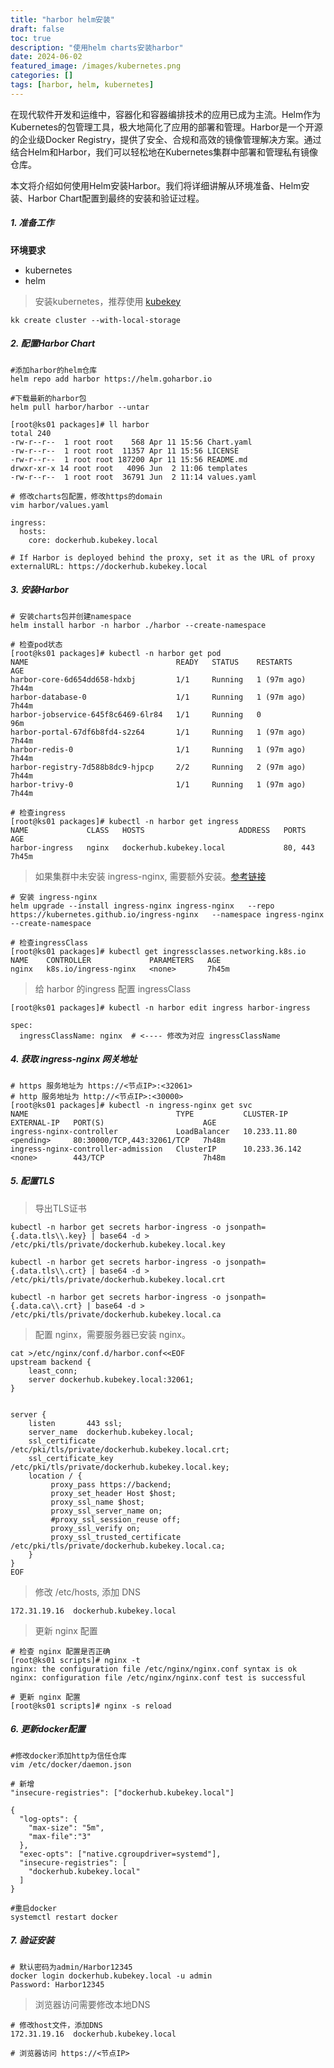 ```yaml
---
title: "harbor helm安装"
draft: false
toc: true
description: "使用helm charts安装harbor"
date: 2024-06-02
featured_image: /images/kubernetes.png
categories: []
tags: [harbor, helm, kubernetes]
---
```

在现代软件开发和运维中，容器化和容器编排技术的应用已成为主流。Helm作为Kubernetes的包管理工具，极大地简化了应用的部署和管理。Harbor是一个开源的企业级Docker Registry，提供了安全、合规和高效的镜像管理解决方案。通过结合Helm和Harbor，我们可以轻松地在Kubernetes集群中部署和管理私有镜像仓库。

本文将介绍如何使用Helm安装Harbor。我们将详细讲解从环境准备、Helm安装、Harbor Chart配置到最终的安装和验证过程。<!--more-->
##### 1. 准备工作
**环境要求**
- kubernetes
- helm
> 安装kubernetes，推荐使用 [kubekey](https://github.com/kubesphere/kubekey)
```shell
kk create cluster --with-local-storage
```
##### 2. 配置Harbor Chart
```shell
#添加harbor的helm仓库
helm repo add harbor https://helm.goharbor.io

#下载最新的harbor包
helm pull harbor/harbor --untar
```
```text
[root@ks01 packages]# ll harbor
total 240
-rw-r--r--  1 root root    568 Apr 11 15:56 Chart.yaml
-rw-r--r--  1 root root  11357 Apr 11 15:56 LICENSE
-rw-r--r--  1 root root 187200 Apr 11 15:56 README.md
drwxr-xr-x 14 root root   4096 Jun  2 11:06 templates
-rw-r--r--  1 root root  36791 Jun  2 11:14 values.yaml
```
```shell
# 修改charts包配置，修改https的domain
vim harbor/values.yaml
```
```text
ingress:
  hosts:
    core: dockerhub.kubekey.local
```
```text
# If Harbor is deployed behind the proxy, set it as the URL of proxy
externalURL: https://dockerhub.kubekey.local
```
##### 3. 安装Harbor
```shell
# 安装charts包并创建namespace
helm install harbor -n harbor ./harbor --create-namespace

# 检查pod状态
[root@ks01 packages]# kubectl -n harbor get pod
NAME                                 READY   STATUS    RESTARTS      AGE
harbor-core-6d654dd658-hdxbj         1/1     Running   1 (97m ago)   7h44m
harbor-database-0                    1/1     Running   1 (97m ago)   7h44m
harbor-jobservice-645f8c6469-6lr84   1/1     Running   0             96m
harbor-portal-67df6b8fd4-s2z64       1/1     Running   1 (97m ago)   7h44m
harbor-redis-0                       1/1     Running   1 (97m ago)   7h44m
harbor-registry-7d588b8dc9-hjpcp     2/2     Running   2 (97m ago)   7h44m
harbor-trivy-0                       1/1     Running   1 (97m ago)   7h44m

# 检查ingress
[root@ks01 packages]# kubectl -n harbor get ingress
NAME             CLASS   HOSTS                     ADDRESS   PORTS     AGE
harbor-ingress   nginx   dockerhub.kubekey.local             80, 443   7h45m
```
> 如果集群中未安装 ingress-nginx, 需要额外安装。[参考链接](https://kubernetes.github.io/ingress-nginx/deploy/#quick-start)
```shell
# 安装 ingress-nginx
helm upgrade --install ingress-nginx ingress-nginx   --repo https://kubernetes.github.io/ingress-nginx   --namespace ingress-nginx --create-namespace

# 检查ingressClass
[root@ks01 packages]# kubectl get ingressclasses.networking.k8s.io
NAME    CONTROLLER             PARAMETERS   AGE
nginx   k8s.io/ingress-nginx   <none>       7h45m
```
> 给 harbor 的ingress 配置 ingressClass
```shell
[root@ks01 packages]# kubectl -n harbor edit ingress harbor-ingress
```
```text
spec:
  ingressClassName: nginx  # <---- 修改为对应 ingressClassName
```
##### 4. 获取 ingress-nginx 网关地址
```shell
# https 服务地址为 https://<节点IP>:<32061>
# http 服务地址为 http://<节点IP>:<30000>
[root@ks01 packages]# kubectl -n ingress-nginx get svc
NAME                                 TYPE           CLUSTER-IP      EXTERNAL-IP   PORT(S)                      AGE
ingress-nginx-controller             LoadBalancer   10.233.11.80    <pending>     80:30000/TCP,443:32061/TCP   7h48m
ingress-nginx-controller-admission   ClusterIP      10.233.36.142   <none>        443/TCP                      7h48m
```
##### 5. 配置TLS
> 导出TLS证书
```shell
kubectl -n harbor get secrets harbor-ingress -o jsonpath={.data.tls\\.key} | base64 -d > /etc/pki/tls/private/dockerhub.kubekey.local.key

kubectl -n harbor get secrets harbor-ingress -o jsonpath={.data.tls\\.crt} | base64 -d > /etc/pki/tls/private/dockerhub.kubekey.local.crt

kubectl -n harbor get secrets harbor-ingress -o jsonpath={.data.ca\\.crt} | base64 -d > /etc/pki/tls/private/dockerhub.kubekey.local.ca
```
> 配置 nginx，需要服务器已安装 nginx。
```text
cat >/etc/nginx/conf.d/harbor.conf<<EOF
upstream backend {
    least_conn;
    server dockerhub.kubekey.local:32061;
}


server {
    listen       443 ssl;
    server_name  dockerhub.kubekey.local;
    ssl_certificate     /etc/pki/tls/private/dockerhub.kubekey.local.crt;
    ssl_certificate_key /etc/pki/tls/private/dockerhub.kubekey.local.key;
    location / {
         proxy_pass https://backend;
         proxy_set_header Host $host;
         proxy_ssl_name $host;
         proxy_ssl_server_name on;
         #proxy_ssl_session_reuse off;
         proxy_ssl_verify on;
         proxy_ssl_trusted_certificate /etc/pki/tls/private/dockerhub.kubekey.local.ca;
    }
}
EOF
```
> 修改 /etc/hosts, 添加 DNS
```text
172.31.19.16  dockerhub.kubekey.local
```
> 更新 nginx 配置
```shell
# 检查 nginx 配置是否正确
[root@ks01 scripts]# nginx -t
nginx: the configuration file /etc/nginx/nginx.conf syntax is ok
nginx: configuration file /etc/nginx/nginx.conf test is successful

# 更新 nginx 配置
[root@ks01 scripts]# nginx -s reload
```
##### 6. 更新docker配置
```shell
#修改docker添加http为信任仓库
vim /etc/docker/daemon.json 

# 新增
"insecure-registries": ["dockerhub.kubekey.local"]
```
```text
{
  "log-opts": {
    "max-size": "5m",
    "max-file":"3"
  },
  "exec-opts": ["native.cgroupdriver=systemd"],
  "insecure-registries": [
    "dockerhub.kubekey.local"
  ]
}
```
```shell
#重启docker
systemctl restart docker
```
##### 7. 验证安装
```shell
# 默认密码为admin/Harbor12345
docker login dockerhub.kubekey.local -u admin
Password: Harbor12345
```
> 浏览器访问需要修改本地DNS
```text
# 修改host文件，添加DNS
172.31.19.16  dockerhub.kubekey.local

# 浏览器访问 https://<节点IP>
```